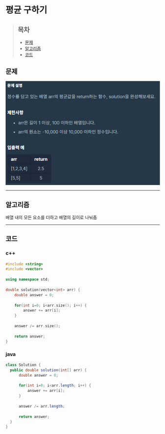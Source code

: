 # 평균 구하기

> ## 목차
> * [문제](#문제)
> * [알고리즘](#알고리즘)
> * [코드](#코드)

## 문제
![문제](https://github.com/ryusehui/algorithm/blob/master/programmers/level1/problems/%ED%8F%89%EA%B7%A0%20%EA%B5%AC%ED%95%98%EA%B8%B0.PNG)
<hr/>

## 알고리즘
배열 내의 모든 요소를 더하고 배열의 길이로 나눠줌
<hr/>

## 코드
### c++
```c++
#include <string>
#include <vector>
 
using namespace std;
 
double solution(vector<int> arr) {
    double answer = 0;
    
    for(int i=0; i<arr.size(); i++) {
        answer += arr[i];
    }
    
    answer /= arr.size();
    
    return answer;
}
```

### java
```java
class Solution {
  public double solution(int[] arr) {
      double answer = 0;
      
      for(int i=0; i<arr.length; i++) {
          answer += arr[i];
      }
      
      answer /= arr.length;
      
      return answer;
  }
}
```
